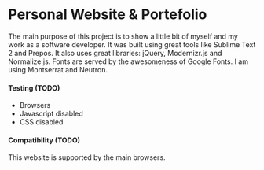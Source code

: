 Personal Website & Portefolio
========

The main purpose of this project is to show a little bit of myself and my work as a software developer.
It was built using great tools like Sublime Text 2 and Prepos.
It also uses great libraries: jQuery, Modernizr.js and Normalize.js.
Fonts are served by the awesomeness of Google Fonts. I am using Montserrat and Neutron.


#### Testing (TODO)

* Browsers
* Javascript disabled
* CSS disabled


#### Compatibility (TODO)

This website is supported by the main browsers.